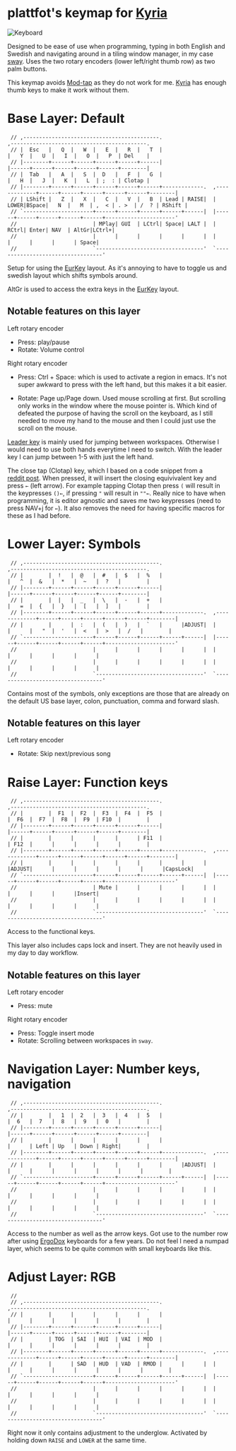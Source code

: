 # plattfot's keymap for [Kyria](https://github.com/splitkb/kyria)

![Keyboard](https://i.imgur.com/Pvsm973l.jpg)

Designed to be ease of use when programming, typing in both English
and Swedish and navigating around in a tiling window manager, in my
case [sway](https://swaywm.org/). Uses the two rotary encoders (lower
left/right thumb row) as two palm buttons.

This keymap avoids [Mod-tap](https://docs.qmk.fm/#/mod_tap) as they do
not work for me. [Kyria](https://github.com/splitkb/kyria) has enough
thumb keys to make it work without them.


# Base Layer: Default
```
 // ,-------------------------------------------.                              ,-------------------------------------------.
 // |  Esc   |   Q  |   W  |   E  |   R  |   T  |                              |   Y  |   U  |   I  |   O  |   P  | Del    |
 // |--------+------+------+------+------+------|                              |------+------+------+------+------+--------|
 // |  Tab   |   A  |   S  |  D   |   F  |   G  |                              |   H  |   J  |   K  |   L  | ;  : | Clotap |
 // |--------+------+------+------+------+------+-------------.  ,-------------+------+------+------+------+------+--------|
 // | LShift |   Z  |   X  |   C  |   V  |   B  | Lead | RAISE|  | LOWER|BSpace|   N  |   M  | ,  < | . >  | /  ? | RShift |
 // `----------------------+------+------+------+------+------|  |------+------+------+------+------+----------------------'
 //                        | MPlay| GUI  | LCtrl| Space| LALT |  | RCtrl| Enter| NAV  | AltGr|LCtrl+|
 //                        |      |      |      |      |      |  |      |      |      |      | Space|
 //                        `----------------------------------'  `----------------------------------'
```

Setup for using the
[EurKey](https://eurkey.steffen.bruentjen.eu/layout.html) layout. As
it's annoying to have to toggle us and swedish layout which shifts
symbols around.

AltGr is used to access the extra keys in the
[EurKey](https://eurkey.steffen.bruentjen.eu/layout.html) layout.

## Notable features on this layer

Left rotary encoder
- Press: play/pause
- Rotate: Volume control

Right rotary encoder
- Press: Ctrl + Space: which is used to activate a region in emacs.
  It's not super awkward to press with the left hand, but this makes
  it a bit easier.

- Rotate: Page up/Page down. Used mouse scrolling at first. But
          scrolling only works in the window where the mouse pointer
          is. Which kind of defeated the purpose of having the scroll
          on the keyboard, as I still needed to move my hand to the
          mouse and then I could just use the scroll on the mouse.

[Leader key](https://docs.qmk.fm/#/feature_leader_key) is mainly used
for jumping between workspaces. Otherwise I would need to use both
hands everytime I need to switch. With the leader key I can jump
between 1-5 with just the left hand.

The close tap (Clotap) key, which I based on a code snippet from a
[reddit post](https://www.reddit.com/r/olkb/comments/citkbx/double_key_press_modifier_qmkwould_work_like/ev9cue8).
When pressed, it will insert the closing equivivalent key and press
`←` (left arrow). For example tapping Clotap then press `(` will
result in the keypresses `()←`, if pressing `"` will result in `""←`.
Really nice to have when programming, it is editor agnostic and saves
me two keypresses (need to press NAV+j for `←`). It also removes the
need for having specific macros for these as I had before.

# Lower Layer: Symbols
```
 // ,-------------------------------------------.                              ,-------------------------------------------.
 // |        |  !   |  @   |  #   |  $   |  %   |                              |   ^  |  &   |  *   |  ~   |  ?   |        |
 // |--------+------+------+------+------+------|                              |------+------+------+------+------+--------|
 // |        |  |   |  _   |  \   |  -   |  +   |                              |   =  |  {   |  }   |  [   |  ]   |        |
 // |--------+------+------+------+------+------+-------------.  ,-------------+------+------+------+------+------+--------|
 // |        |      |  :   |  (   |  )   |  `   |      |ADJUST|  |      |      |   "  |  '   |  <   |  >   |  /   |        |
 // `----------------------+------+------+------+------+------|  |------+------+------+------+------+----------------------'
 //                        |      |      |      |      |      |  |      |      |      |      |      |
 //                        |      |      |      |      |      |  |      |      |      |      |      |
 //                        `----------------------------------'  `----------------------------------'
```

Contains most of the symbols, only exceptions are those that are
already on the default US base layer, colon, punctuation, comma and
forward slash.

## Notable features on this layer

Left rotary encoder
- Rotate: Skip next/previous song

# Raise Layer: Function keys
```
 // ,-------------------------------------------.                              ,-------------------------------------------.
 // |        |  F1  |  F2  |  F3  |  F4  |  F5  |                              |  F6  |  F7  |  F8  |  F9  | F10  |        |
 // |--------+------+------+------+------+------|                              |------+------+------+------+------+--------|
 // |        |      |      |      |      | F11  |                              | F12  |      |      |      |      |        |
 // |--------+------+------+------+------+------+-------------.  ,-------------+------+------+------+------+------+--------|
 // |        |      |      |      |      |      |      |      |  |ADJUST|      |      |      |      |      |      |CapsLock|
 // `----------------------+------+------+------+------+------|  |------+------+------+------+------+----------------------'
 //                        | Mute |      |      |      |      |  |      |      |      |      |Insert|
 //                        |      |      |      |      |      |  |      |      |      |      |      |
 //                        `----------------------------------'  `----------------------------------'
```

Access to the functional keys.

This layer also includes caps lock and insert. They are not heavily
used in my day to day workflow.


## Notable features on this layer

Left rotary encoder
- Press: mute

Right rotary encoder
- Press: Toggle insert mode
- Rotate: Scrolling between workspaces in `sway`.

# Navigation Layer: Number keys, navigation
```
 // ,-------------------------------------------.                              ,-------------------------------------------.
 // |        |   1  |  2   |  3   |  4   |  5   |                              |  6   |  7   |  8   |  9   |  0   |        |
 // |--------+------+------+------+------+------|                              |------+------+------+------+------+--------|
 // |        |      |      |      |      |      |                              |      | Left | Up   | Down | Right|        |
 // |--------+------+------+------+------+------+-------------.  ,-------------+------+------+------+------+------+--------|
 // |        |      |      |      |      |      |      |ADJUST|  |      |      |      |      |      |      |      |        |
 // `----------------------+------+------+------+------+------|  |------+------+------+------+------+----------------------'
 //                        |      |      |      |      |      |  |      |      |      |      |      |
 //                        |      |      |      |      |      |  |      |      |      |      |      |
 //                        `----------------------------------'  `----------------------------------'
```

Access to the number as well as the arrow keys. Got use to the number
row after using [ErgoDox](https://www.ergodox.io/) keyboards for a few
years. Do not feel I need a numpad layer, which seems to be quite
common with small keyboards like this.

# Adjust Layer: RGB
```
 //
 // ,-------------------------------------------.                              ,-------------------------------------------.
 // |        |      |      |      |      |      |                              |      |      |      |      |      |        |
 // |--------+------+------+------+------+------|                              |------+------+------+------+------+--------|
 // |        | TOG  | SAI  | HUI  | VAI  | MOD  |                              |      |      |      |      |      |        |
 // |--------+------+------+------+------+------+-------------.  ,-------------+------+------+------+------+------+--------|
 // |        |      | SAD  | HUD  | VAD  | RMOD |      |      |  |      |      |      |      |      |      |      |        |
 // `----------------------+------+------+------+------+------|  |------+------+------+------+------+----------------------'
 //                        |      |      |      |      |      |  |      |      |      |      |      |
 //                        |      |      |      |      |      |  |      |      |      |      |      |
 //                        `----------------------------------'  `----------------------------------'
```

Right now it only contains adjustment to the underglow. Activated by
holding down `RAISE` and `LOWER` at the same time.
